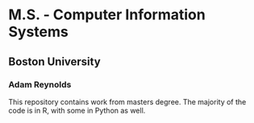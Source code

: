 # M.S. - Computer Information Systems
## Boston University
### Adam Reynolds

This repository contains work from masters degree. The majority of the code is in R, with some in Python as well.